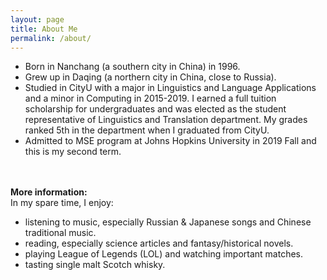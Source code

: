 ```yaml
---
layout: page
title: About Me
permalink: /about/
---
```

- Born in Nanchang (a southern city in China) in 1996.<br>
- Grew up in Daqing (a northern city in China, close to Russia).<br>
- Studied in CityU with a major in Linguistics and Language Applications and a minor in Computing in 2015-2019. 
I earned a full tuition scholarship for undergraduates and was elected as the student representative of Linguistics and Translation department. 
My grades ranked 5th in the department when I graduated from CityU.<br>
- Admitted to MSE program at Johns Hopkins University in 2019 Fall and this is my second term. 

<br><br>
<strong>More information:</strong><br>
In my spare time, I enjoy:<br>
- listening to music, especially Russian & Japanese songs and Chinese traditional music.<br>
- reading, especially science articles and fantasy/historical novels. <br>
- playing League of Legends (LOL) and watching important matches.<br>
- tasting single malt Scotch whisky.
<br>

